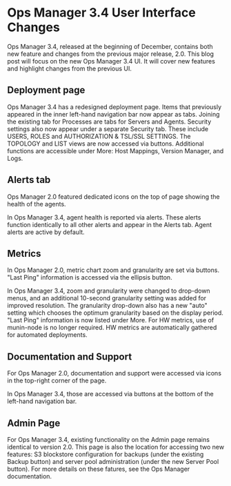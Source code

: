 # Ops Manager 3.4 User Interface Changes

Ops Manager 3.4, released at the beginning of December, contains both new feature and changes from the previous major release, 2.0. This blog post will focus on the new Ops Manager 3.4 UI. It will cover new features and highlight changes from the previous UI.
 

## Deployment page

Ops Manager 3.4 has a redesigned deployment page. Items that previously appeared in the inner left-hand navigation bar now appear as tabs. Joining the existing tab for Processes are tabs for Servers and Agents. Security settings also now appear under a separate Security tab. These include USERS, ROLES and AUTHORIZATION & TSL/SSL SETTINGS. The TOPOLOGY and LIST views are now accessed via buttons. Additional functions are accessible under More: Host Mappings, Version Manager, and Logs.

## Alerts tab

Ops Manager 2.0 featured dedicated icons on the top of page showing the health of the agents.

In Ops Manager 3.4, agent health is reported via alerts. These alerts function identically to all other alerts and appear in the Alerts tab. Agent alerts are active by default.

## Metrics

In Ops Manager 2.0, metric chart zoom and granularity are set via buttons. "Last Ping" information is accessed via the ellipsis button.

In Ops Manager 3.4, zoom and granularity were changed to drop-down menus, and an additional 10-second granularity setting was added for improved resolution. The granularity drop-down also has a new "auto" setting which chooses the optimum granularity based on the display period.  "Last Ping" information is now listed under More. For HW metrics, use of munin-node is no longer required. HW metrics are automatically gathered for automated deployments.

## Documentation and Support

For Ops Manager 2.0, documentation and support were accessed via icons in the top-right corner of the page.

In Ops Manager 3.4, those are accessed via buttons at the bottom of the left-hand navigation bar.

## Admin Page

For Ops Manager 3.4, existing functionality on the Admin page remains identical to version 2.0. This page is also the location for accessing two new features: S3 blockstore configuration for backups (under the existing Backup button) and server pool administration (under the new Server Pool button). For more details on these fatures, see the Ops Manager documentation.
